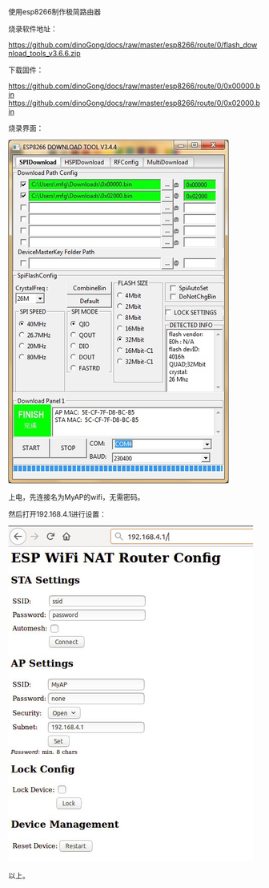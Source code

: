 使用esp8266制作极简路由器

烧录软件地址：

https://github.com/dinoGong/docs/raw/master/esp8266/route/0/flash_download_tools_v3.6.6.zip

下载固件：

https://github.com/dinoGong/docs/raw/master/esp8266/route/0/0x00000.bin
https://github.com/dinoGong/docs/raw/master/esp8266/route/0/0x02000.bin

烧录界面：

![](https://github.com/dinoGong/docs/raw/master/esp8266/route/0/flash.jpg)

上电，先连接名为MyAP的wifi，无需密码。

然后打开192.168.4.1进行设置：

![](https://github.com/dinoGong/docs/raw/master/esp8266/route/0/config.jpg)

以上。
